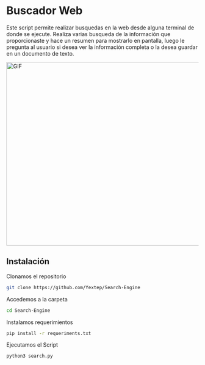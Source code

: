 # Buscador Web

Este script permite realizar busquedas en la web desde alguna terminal de donde se ejecute. Realiza varias busqueda de la información que proporcionaste y hace un resumen para mostrarlo en pantalla, luego le pregunta al usuario si desea ver la información completa o la desea guardar en un documento de texto.

<img align="center" height="480" width="1000" alt="GIF" src="https://github.com/Yextep/Search-Engine/assets/114537444/26888e29-4133-43fc-9350-a92a72212544"/>


## Instalación

Clonamos el repositorio
```bash
git clone https://github.com/Yextep/Search-Engine
```
Accedemos a la carpeta
```bash
cd Search-Engine
```
Instalamos requerimientos
```bash
pip install -r requeriments.txt
```
Ejecutamos el Script
```bash
python3 search.py
```
